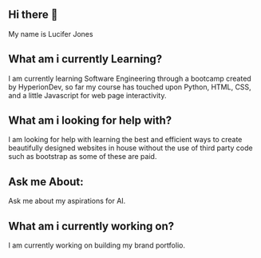 ## Hi there 👋
My name is Lucifer Jones
## What am i currently Learning?
I am currently learning Software Engineering through a bootcamp created by HyperionDev, so far my course has touched upon Python, HTML, CSS, and a little Javascript for web page interactivity.
## What am i looking for help with?
I am looking for help with learning the best and efficient ways to create beautifully designed websites in house without the use of third party code such as bootstrap as some of these are paid.
## Ask me About:
Ask me about my aspirations for AI.
## What am i currently working on?
I am currently working on building my brand portfolio.

<!--
**incub0t-hash/incub0t-hash** is a ✨ _special_ ✨ repository because its `README.md` (this file) appears on your GitHub profile.

Here are some ideas to get you started:

- 🔭 I’m currently working on ...
- 🌱 I’m currently learning ...
- 👯 I’m looking to collaborate on ...
- 🤔 I’m looking for help with ...
- 💬 Ask me about ...
- 📫 How to reach me: ...
- 😄 Pronouns: ...
- ⚡ Fun fact: ...
-->
